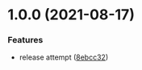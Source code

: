 # 1.0.0 (2021-08-17)


### Features

* release attempt ([8ebcc32](https://github.com/oikeuttaelaimille/salesforce-mailchimp/commit/8ebcc328d5427c6bcf336c248934277cbc3fff90))
